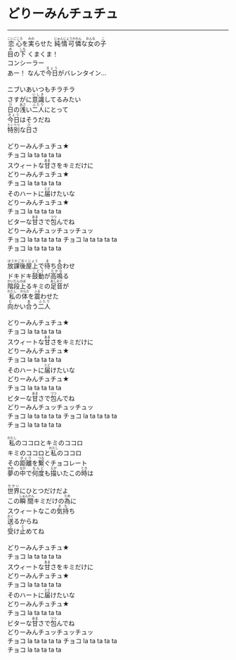 # どりーみんチュチュ
---
<lyric>
<ruby>恋心<rt>こいごころ</rt></ruby>を<ruby>実<rt>みの</rt></ruby>らせた <ruby>純情可憐<rt>じゅんじょうかれん</rt></ruby>な<ruby>女<rt>おんな</rt></ruby>の<ruby>子<rt>こ</rt></ruby><br/>&#13;
<ruby>目<rt>め</rt></ruby>の<ruby>下<rt>しも</rt></ruby> くまくま！<br/>&#13;
コンシーラー<br/>&#13;
あー！ なんで<ruby>今日<rt>きょう</rt></ruby>がバレンタイン…<br/>&#13;
<br/>&#13;
ニブいあいつもチラチラ<br/>&#13;
さすがに<ruby>意識<rt>いしき</rt></ruby>してるみたい<br/>&#13;
<ruby>日<rt>ひ</rt></ruby>の<ruby>浅<rt>あさ</rt></ruby>い<ruby>二人<rt>ふたり</rt></ruby>にとって<br/>&#13;
<ruby>今日<rt>きょう</rt></ruby>はそうだね<br/>&#13;
<ruby>特別<rt>とくべつ</rt></ruby>な<ruby>日<rt>ひ</rt></ruby>さ<br/>&#13;
<br/>&#13;
どりーみんチュチュ★<br/>&#13;
チョコ la ta ta ta ta<br/>&#13;
スウィートな<ruby>甘<rt>あま</rt></ruby>さをキミだけに<br/>&#13;
どりーみんチュチュ★<br/>&#13;
チョコ la ta ta ta ta<br/>&#13;
そのハートに<ruby>届<rt>とど</rt></ruby>けたいな<br/>&#13;
どりーみんチュチュ★<br/>&#13;
チョコ la ta ta ta ta<br/>&#13;
ビターな<ruby>甘<rt>あま</rt></ruby>さで<ruby>包<rt>つつ</rt></ruby>んでね<br/>&#13;
どりーみんチュッチュッチュッ<br/>&#13;
チョコ la ta ta ta ta チョコ la ta ta ta ta<br/>&#13;
チョコ la ta ta ta ta<br/>&#13;
<br/>&#13;
<ruby>放課後屋上<rt>ほうかごおくじょう</rt></ruby>で<ruby>待<rt>ま</rt></ruby>ち<ruby>合<rt>あ</rt></ruby>わせ<br/>&#13;
ドキドキ<ruby>鼓動<rt>こどう</rt></ruby>が<ruby>高鳴<rt>たかな</rt></ruby>る<br/>&#13;
<ruby>階段上<rt>かいだんのぼ</rt></ruby>るキミの<ruby>足音<rt>あしおと</rt></ruby>が<br/>&#13;
<ruby>私<rt>わたし</rt></ruby>の<ruby>体<rt>からだ</rt></ruby>を<ruby>震<rt>ふる</rt></ruby>わせた<br/>&#13;
<ruby>向<rt>む</rt></ruby>かい<ruby>合<rt>あ</rt></ruby>う<ruby>二人<rt>ふたり</rt></ruby><br/>&#13;
<br/>&#13;
どりーみんチュチュ★<br/>&#13;
チョコ la ta ta ta ta<br/>&#13;
スウィートな<ruby>甘<rt>あま</rt></ruby>さをキミだけに<br/>&#13;
どりーみんチュチュ★<br/>&#13;
チョコ la ta ta ta ta<br/>&#13;
そのハートに<ruby>届<rt>とど</rt></ruby>けたいな<br/>&#13;
どりーみんチュチュ★<br/>&#13;
チョコ la ta ta ta ta<br/>&#13;
ビターな<ruby>甘<rt>あま</rt></ruby>さで<ruby>包<rt>つつ</rt></ruby>んでね<br/>&#13;
どりーみんチュッチュッチュッ<br/>&#13;
チョコ la ta ta ta ta チョコ la ta ta ta ta<br/>&#13;
チョコ la ta ta ta ta<br/>&#13;
<br/>&#13;
<ruby>私<rt>わたし</rt></ruby>のココロとキミのココロ<br/>&#13;
キミのココロと<ruby>私<rt>わたし</rt></ruby>のココロ<br/>&#13;
その<ruby>距離<rt>きょり</rt></ruby>を<ruby>繋<rt>つな</rt></ruby>ぐチョコレート<br/>&#13;
<ruby>夢<rt>ゆめ</rt></ruby>の<ruby>中<rt>なか</rt></ruby>で<ruby>何度<rt>なんど</rt></ruby>も<ruby>描<rt>えが</rt></ruby>いたこの<ruby>時<rt>とき</rt></ruby>は<br/>&#13;
<br/>&#13;
<ruby>世界<rt>せかい</rt></ruby>にひとつだけだよ<br/>&#13;
この<ruby>瞬間<rt>しゅんかん</rt></ruby>キミだけの<ruby>為<rt>ため</rt></ruby>に<br/>&#13;
スウィートなこの<ruby>気持<rt>きも</rt></ruby>ち<br/>&#13;
<ruby>送<rt>おく</rt></ruby>るからね<br/>&#13;
<ruby>受<rt>う</rt></ruby>け<ruby>止<rt>と</rt></ruby>めてね<br/>&#13;
<br/>&#13;
どりーみんチュチュ★<br/>&#13;
チョコ la ta ta ta ta<br/>&#13;
スウィートな<ruby>甘<rt>あま</rt></ruby>さをキミだけに<br/>&#13;
どりーみんチュチュ★<br/>&#13;
チョコ la ta ta ta ta<br/>&#13;
そのハートに<ruby>届<rt>とど</rt></ruby>けたいな<br/>&#13;
どりーみんチュチュ★<br/>&#13;
チョコ la ta ta ta ta<br/>&#13;
ビターな<ruby>甘<rt>あま</rt></ruby>さで<ruby>包<rt>つつ</rt></ruby>んでね<br/>&#13;
どりーみんチュッチュッチュッ<br/>&#13;
チョコ la ta ta ta ta チョコ la ta ta ta ta<br/>&#13;
チョコ la ta ta ta ta
</lyric>
